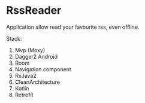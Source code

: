 # RssReader

Application allow read your favourite rss, even offline.

Stack:

1. Mvp (Moxy)
2. Dagger2 Android
3. Room
4. Navigation component
5. RxJava2
6. CleanArchitecture
7. Kotlin
8. Retrofit